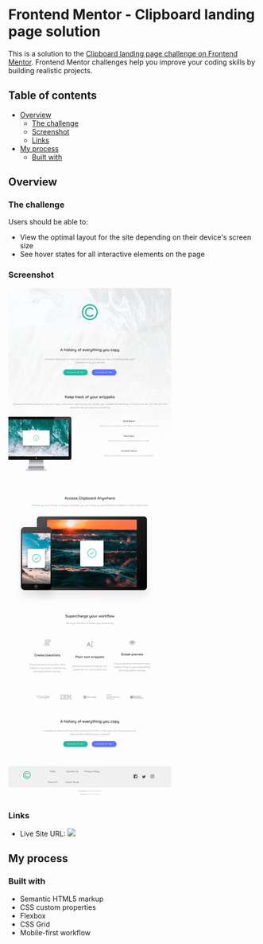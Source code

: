 # Frontend Mentor - Clipboard landing page solution

This is a solution to the [Clipboard landing page challenge on Frontend Mentor](https://www.frontendmentor.io/challenges/clipboard-landing-page-5cc9bccd6c4c91111378ecb9). Frontend Mentor challenges help you improve your coding skills by building realistic projects. 

## Table of contents

- [Overview](#overview)
  - [The challenge](#the-challenge)
  - [Screenshot](#screenshot)
  - [Links](#links)
- [My process](#my-process)
  - [Built with](#built-with)


## Overview

### The challenge

Users should be able to:

- View the optimal layout for the site depending on their device's screen size
- See hover states for all interactive elements on the page

### Screenshot

![captura de la pagina cargada](/captura.png)

### Links

- Live Site URL: ![](https://jovial-kepler-0c6112.netlify.app/)

## My process

### Built with

- Semantic HTML5 markup
- CSS custom properties
- Flexbox
- CSS Grid
- Mobile-first workflow

